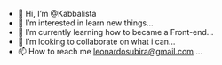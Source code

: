 - 👋 Hi, I’m @Kabbalista
- 👀 I’m interested in learn new things...
- 🌱 I’m currently learning how to became a Front-end...
- 💞️ I’m looking to collaborate on what i can...
- 📫 How to reach me leonardosubira@gmail.com ...

<!---
Kabbalista/Kabbalista is a ✨ special ✨ repository because its `README.md` (this file) appears on your GitHub profile.
You can click the Preview link to take a look at your changes.
--->
